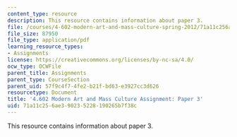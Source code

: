 ```yaml
---
content_type: resource
description: This resource contains information about paper 3.
file: /courses/4-602-modern-art-and-mass-culture-spring-2012/71a11c256ae390235228190265b7f38c_MIT4_602S12_paper3.pdf
file_size: 87950
file_type: application/pdf
learning_resource_types:
- Assignments
license: https://creativecommons.org/licenses/by-nc-sa/4.0/
ocw_type: OCWFile
parent_title: Assignments
parent_type: CourseSection
parent_uid: 57f9c4f7-4fe2-b21f-bd63-e3927cc3d626
resourcetype: Document
title: '4.602 Modern Art and Mass Culture Assignment: Paper 3'
uid: 71a11c25-6ae3-9023-5228-190265b7f38c
---
```

This resource contains information about paper 3.